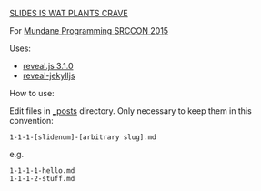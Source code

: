 [SLIDES IS WAT PLANTS CRAVE](http://mundaneprogramming.github.io/slides/)

For [Mundane Programming SRCCON 2015](http://mundaneprogramming.github.io/)

Uses: 

- [reveal.js 3.1.0](https://travis-ci.org/hakimel/reveal.js) 
- [reveal-jekylljs](https://github.com/dploeger/jekyll-revealjs)

How to use:

Edit files in [_posts](_posts/) directory. Only necessary to keep them in this convention:

    1-1-1-[slidenum]-[arbitrary slug].md

e.g.

    1-1-1-1-hello.md
    1-1-1-2-stuff.md
    
